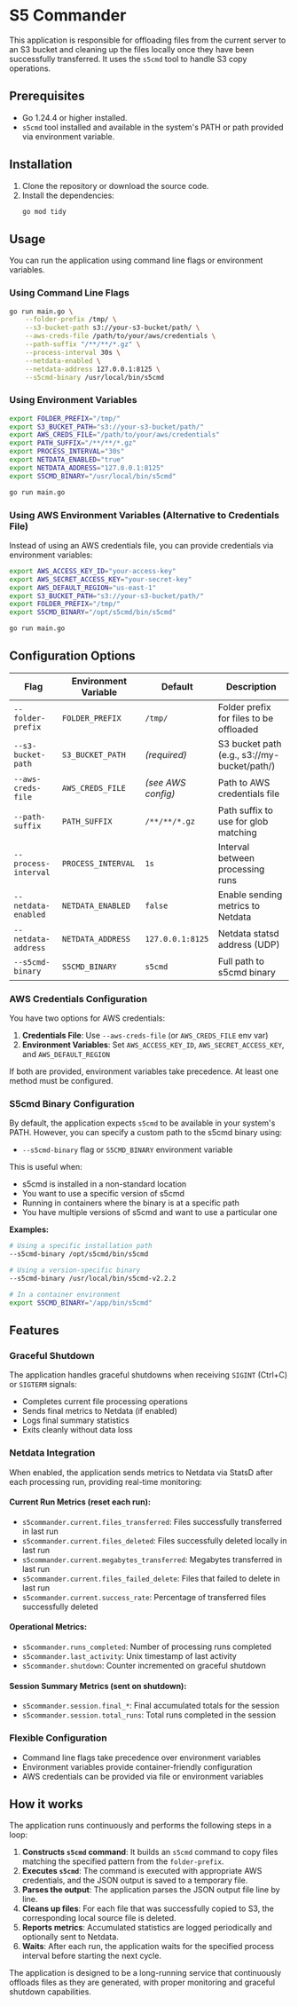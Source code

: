# S5 Commander

This application is responsible for offloading files from the current server to an S3 bucket and cleaning up the files locally once they have been successfully transferred. It uses the `s5cmd` tool to handle S3 copy operations.

## Prerequisites

- Go 1.24.4 or higher installed.
- `s5cmd` tool installed and available in the system's PATH or path provided via environment variable.

## Installation

1. Clone the repository or download the source code.
2. Install the dependencies:
   ```sh
   go mod tidy
   ```

## Usage

You can run the application using command line flags or environment variables.

### Using Command Line Flags

```sh
go run main.go \
    --folder-prefix /tmp/ \
    --s3-bucket-path s3://your-s3-bucket/path/ \
    --aws-creds-file /path/to/your/aws/credentials \
    --path-suffix "/**/**/*.gz" \
    --process-interval 30s \
    --netdata-enabled \
    --netdata-address 127.0.0.1:8125 \
    --s5cmd-binary /usr/local/bin/s5cmd
```

### Using Environment Variables

```sh
export FOLDER_PREFIX="/tmp/"
export S3_BUCKET_PATH="s3://your-s3-bucket/path/"
export AWS_CREDS_FILE="/path/to/your/aws/credentials"
export PATH_SUFFIX="/**/**/*.gz"
export PROCESS_INTERVAL="30s"
export NETDATA_ENABLED="true"
export NETDATA_ADDRESS="127.0.0.1:8125"
export S5CMD_BINARY="/usr/local/bin/s5cmd"

go run main.go
```

### Using AWS Environment Variables (Alternative to Credentials File)

Instead of using an AWS credentials file, you can provide credentials via environment variables:

```sh
export AWS_ACCESS_KEY_ID="your-access-key"
export AWS_SECRET_ACCESS_KEY="your-secret-key"
export AWS_DEFAULT_REGION="us-east-1"
export S3_BUCKET_PATH="s3://your-s3-bucket/path/"
export FOLDER_PREFIX="/tmp/"
export S5CMD_BINARY="/opt/s5cmd/bin/s5cmd"

go run main.go
```

## Configuration Options

| Flag | Environment Variable | Default | Description |
|------|---------------------|---------|-------------|
| `--folder-prefix` | `FOLDER_PREFIX` | `/tmp/` | Folder prefix for files to be offloaded |
| `--s3-bucket-path` | `S3_BUCKET_PATH` | *(required)* | S3 bucket path (e.g., s3://my-bucket/path/) |
| `--aws-creds-file` | `AWS_CREDS_FILE` | *(see AWS config)* | Path to AWS credentials file |
| `--path-suffix` | `PATH_SUFFIX` | `/**/**/*.gz` | Path suffix to use for glob matching |
| `--process-interval` | `PROCESS_INTERVAL` | `1s` | Interval between processing runs |
| `--netdata-enabled` | `NETDATA_ENABLED` | `false` | Enable sending metrics to Netdata |
| `--netdata-address` | `NETDATA_ADDRESS` | `127.0.0.1:8125` | Netdata statsd address (UDP) |
| `--s5cmd-binary` | `S5CMD_BINARY` | `s5cmd` | Full path to s5cmd binary |

### AWS Credentials Configuration

You have two options for AWS credentials:

1. **Credentials File**: Use `--aws-creds-file` (or `AWS_CREDS_FILE` env var)
2. **Environment Variables**: Set `AWS_ACCESS_KEY_ID`, `AWS_SECRET_ACCESS_KEY`, and `AWS_DEFAULT_REGION`

If both are provided, environment variables take precedence. At least one method must be configured.

### S5cmd Binary Configuration

By default, the application expects `s5cmd` to be available in your system's PATH. However, you can specify a custom path to the s5cmd binary using:

- `--s5cmd-binary` flag or `S5CMD_BINARY` environment variable

This is useful when:
- s5cmd is installed in a non-standard location
- You want to use a specific version of s5cmd
- Running in containers where the binary is at a specific path
- You have multiple versions of s5cmd and want to use a particular one

**Examples:**
```sh
# Using a specific installation path
--s5cmd-binary /opt/s5cmd/bin/s5cmd

# Using a version-specific binary
--s5cmd-binary /usr/local/bin/s5cmd-v2.2.2

# In a container environment
export S5CMD_BINARY="/app/bin/s5cmd"
```

## Features

### Graceful Shutdown

The application handles graceful shutdowns when receiving `SIGINT` (Ctrl+C) or `SIGTERM` signals:

- Completes current file processing operations
- Sends final metrics to Netdata (if enabled)
- Logs final summary statistics
- Exits cleanly without data loss

### Netdata Integration

When enabled, the application sends metrics to Netdata via StatsD after each processing run, providing real-time monitoring:

#### Current Run Metrics (reset each run):
- `s5commander.current.files_transferred`: Files successfully transferred in last run
- `s5commander.current.files_deleted`: Files successfully deleted locally in last run  
- `s5commander.current.megabytes_transferred`: Megabytes transferred in last run
- `s5commander.current.files_failed_delete`: Files that failed to delete in last run
- `s5commander.current.success_rate`: Percentage of transferred files successfully deleted

#### Operational Metrics:
- `s5commander.runs_completed`: Number of processing runs completed
- `s5commander.last_activity`: Unix timestamp of last activity
- `s5commander.shutdown`: Counter incremented on graceful shutdown

#### Session Summary Metrics (sent on shutdown):
- `s5commander.session.final_*`: Final accumulated totals for the session
- `s5commander.session.total_runs`: Total runs completed in the session

### Flexible Configuration

- Command line flags take precedence over environment variables
- Environment variables provide container-friendly configuration
- AWS credentials can be provided via file or environment variables

## How it works

The application runs continuously and performs the following steps in a loop:

1. **Constructs `s5cmd` command**: It builds an `s5cmd` command to copy files matching the specified pattern from the `folder-prefix`.
2. **Executes `s5cmd`**: The command is executed with appropriate AWS credentials, and the JSON output is saved to a temporary file.
3. **Parses the output**: The application parses the JSON output file line by line.
4. **Cleans up files**: For each file that was successfully copied to S3, the corresponding local source file is deleted.
5. **Reports metrics**: Accumulated statistics are logged periodically and optionally sent to Netdata.
6. **Waits**: After each run, the application waits for the specified process interval before starting the next cycle.

The application is designed to be a long-running service that continuously offloads files as they are generated, with proper monitoring and graceful shutdown capabilities. 